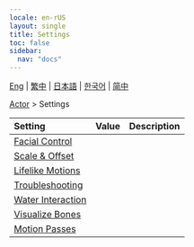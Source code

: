 ```yaml
---
locale: en-rUS
layout: single
title: Settings
toc: false
sidebar:
  nav: "docs"
---
```

[Eng](/dancexr/menu/2025.4/actor/all_settings) | [繁中](/tw/dancexr/menu/2025.4/actor/all_settings) | [日本語](/jp/dancexr/menu/2025.4/actor/all_settings) | [한국어](/kr/dancexr/menu/2025.4/actor/all_settings) | [简中](/zh/dancexr/menu/2025.4/actor/all_settings)

[Actor](../menu#Actor) > Settings



| Setting | Value | Description |
| :--- | --- | :--- |
| [Facial Control](facial_debug) |
| [Scale & Offset](scale_&_offset) |
| [Lifelike Motions](lifelike_motions) |
| [Troubleshooting](troubleshooting) |
| [Water Interaction](water_interaction) |
| [Visualize Bones](visualize_bones) |
| [Motion Passes](motion_passes) |
